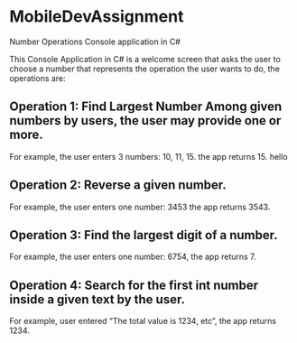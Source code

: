 # MobileDevAssignment
Number Operations Console application in C# 

This Console Application in C# is a welcome screen that asks the user to choose a number that represents the operation the user wants to do, the operations are:

## Operation 1: Find Largest Number Among given numbers by users, the user may provide one or more.
 For example, the user enters 3 numbers: 10, 11, 15. the app returns 15.
 hello


## Operation 2: Reverse a given number. 
For example, the user enters one number: 3453 the app returns 3543.

## Operation 3: Find the largest digit of a number. 
For example, the user enters one number: 6754, the app returns 7.

## Operation 4: Search for the first int number inside a given text by the user. 
For example, user entered “The total value is 1234, etc”, the app returns 1234.
